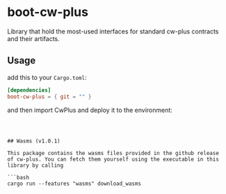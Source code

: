 # boot-cw-plus

Library that hold the most-used interfaces for standard cw-plus contracts and their artifacts.

## Usage

add this to your `Cargo.toml`:

```toml
[dependencies]
boot-cw-plus = { git = "" }
```

and then import CwPlus and deploy it to the environment:

```rust

```
```


## Wasms (v1.0.1)

This package contains the wasms files provided in the github release of cw-plus. You can fetch them yourself using the executable in this library by calling

```bash
cargo run --features "wasms" download_wasms
```
